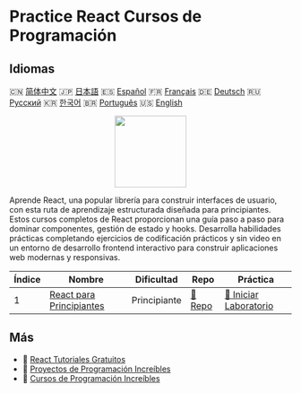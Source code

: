 # Practice React Cursos de Programación

## Idiomas

🇨🇳 [简体中文](README_zh.md) 🇯🇵 [日本語](README_ja.md) 🇪🇸 [Español](README_es.md) 🇫🇷 [Français](README_fr.md) 🇩🇪 [Deutsch](README_de.md) 🇷🇺 [Русский](README_ru.md) 🇰🇷 [한국어](README_ko.md) 🇧🇷 [Português](README_pt.md) 🇺🇸 [English](README.md) 

<div align="center">
<img width="128px" src="https://file.labex.io/path/nUDMNpUKFvpT.png">
</div>

Aprende React, una popular librería para construir interfaces de usuario, con esta ruta de aprendizaje estructurada diseñada para principiantes. Estos cursos completos de React proporcionan una guía paso a paso para dominar componentes, gestión de estado y hooks. Desarrolla habilidades prácticas completando ejercicios de codificación prácticos y sin video en un entorno de desarrollo frontend interactivo para construir aplicaciones web modernas y responsivas.

|   Índice | Nombre                                                                      | Dificultad   | Repo                                                         | Práctica                                                                  |
|----------|-----------------------------------------------------------------------------|--------------|--------------------------------------------------------------|---------------------------------------------------------------------------|
|        1 | [React para Principiantes](https://labex.io/es/courses/react-for-beginners) | Principiante | [🔗 Repo](https://github.com/labex-labs/react-for-beginners) | [🚀 Iniciar Laboratorio](https://labex.io/es/courses/react-for-beginners) |

## Más

- 🔗 [React Tutoriales Gratuitos](https://github.com/labex-labs/react-free-tutorials)
- 🔗 [Proyectos de Programación Increíbles](https://github.com/labex-labs/awesome-programming-projects)
- 🔗 [Cursos de Programación Increíbles](https://github.com/labex-labs/awesome-programming-courses)


